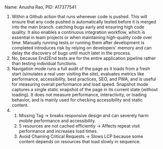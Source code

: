 Name: Anusha Rao, PID: A17377541
1. Within a Github action that runs whenever code is pushed. This will ensure that any code pushed is automatically tested before it is merged into the main branch. catching bugs early and ensuring high code quality. It also enables a continuous integration workflow, which is essential in team projects or when maintaining high-quality code over time. Manually running tests or running them after development is completed introduces risk by relying on developers' memory and can delay the discovery of bugs until much later in the process.
2. No, because End2End tests are for the entire application pipeline rather than testing individual functions.
3. Navigation mode runs a full audit of the page as it loads from a fresh start (simulates a real user visiting the site), evaluates metrics like performance, accessibility, best practices, SEO, and PWA, and is useful for measuring overall performance and load speed. Snapshot mode captures a single static snapshot of the page in its current state (without loading). It does not measure performance, interactivity, or loading behavior, and is mainly used for checking accessibility and static content.
4. 1) Missing <meta name="viewport"> Tag -> breaks responsive design and can severely harm mobile performance and accessibility. 
   2) 5 resources are not cached efficiently -> Affects repeat visit performance and increases load times.
   3) Avoid Chaining Critical Requests -> Slows LCP because some content depends on resources that load slowly in sequence.




